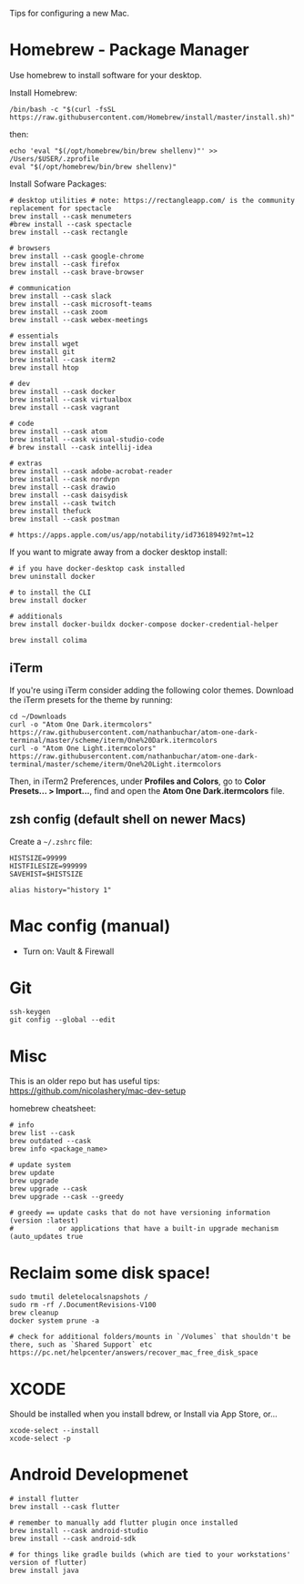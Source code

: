 Tips for configuring a new Mac.

# Homebrew - Package Manager

Use homebrew to install software for your desktop.

Install Homebrew:

`/bin/bash -c "$(curl -fsSL https://raw.githubusercontent.com/Homebrew/install/master/install.sh)"`

then:

```
echo 'eval "$(/opt/homebrew/bin/brew shellenv)"' >> /Users/$USER/.zprofile
eval "$(/opt/homebrew/bin/brew shellenv)"
```

Install Sofware Packages:

```
# desktop utilities # note: https://rectangleapp.com/ is the community replacement for spectacle
brew install --cask menumeters
#brew install --cask spectacle
brew install --cask rectangle

# browsers
brew install --cask google-chrome
brew install --cask firefox
brew install --cask brave-browser

# communication
brew install --cask slack
brew install --cask microsoft-teams
brew install --cask zoom
brew install --cask webex-meetings

# essentials
brew install wget
brew install git
brew install --cask iterm2
brew install htop

# dev
brew install --cask docker
brew install --cask virtualbox
brew install --cask vagrant

# code
brew install --cask atom
brew install --cask visual-studio-code
# brew install --cask intellij-idea

# extras
brew install --cask adobe-acrobat-reader
brew install --cask nordvpn
brew install --cask drawio
brew install --cask daisydisk
brew install --cask twitch
brew install thefuck
brew install --cask postman

# https://apps.apple.com/us/app/notability/id736189492?mt=12
```

If you want to migrate away from a docker desktop install:

```
# if you have docker-desktop cask installed
brew uninstall docker

# to install the CLI
brew install docker 

# additionals
brew install docker-buildx docker-compose docker-credential-helper

brew install colima
```


## iTerm

If you're using iTerm consider adding the following color themes. Download the iTerm presets for the theme by running:

```
cd ~/Downloads
curl -o "Atom One Dark.itermcolors" https://raw.githubusercontent.com/nathanbuchar/atom-one-dark-terminal/master/scheme/iterm/One%20Dark.itermcolors
curl -o "Atom One Light.itermcolors" https://raw.githubusercontent.com/nathanbuchar/atom-one-dark-terminal/master/scheme/iterm/One%20Light.itermcolors
```

Then, in iTerm2 Preferences, under **Profiles and Colors**, go to **Color Presets... > Import...**, find and open the **Atom One Dark.itermcolors** file.

## zsh config (default shell on newer Macs)

Create a `~/.zshrc` file:

```
HISTSIZE=99999
HISTFILESIZE=999999
SAVEHIST=$HISTSIZE

alias history="history 1"
```

# Mac config (manual)

- Turn on: Vault & Firewall

# Git

```
ssh-keygen
git config --global --edit
```

# Misc

This is an older repo but has useful tips: https://github.com/nicolashery/mac-dev-setup

homebrew cheatsheet:

```
# info
brew list --cask
brew outdated --cask
brew info <package_name>

# update system
brew update
brew upgrade
brew upgrade --cask
brew upgrade --cask --greedy

# greedy == update casks that do not have versioning information (version :latest) 
#           or applications that have a built-in upgrade mechanism (auto_updates true
```


# Reclaim some disk space!


```
sudo tmutil deletelocalsnapshots /
sudo rm -rf /.DocumentRevisions-V100
brew cleanup
docker system prune -a

# check for additional folders/mounts in `/Volumes` that shouldn't be there, such as `Shared Support` etc https://pc.net/helpcenter/answers/recover_mac_free_disk_space

```

# XCODE

Should be installed when you install bdrew, or Install via App Store, or...

```
xcode-select --install
xcode-select -p
```

# Android Developmenet

```
# install flutter
brew install --cask flutter

# remember to manually add flutter plugin once installed
brew install --cask android-studio
brew install --cask android-sdk

# for things like gradle builds (which are tied to your workstations' version of flutter)
brew install java
```
